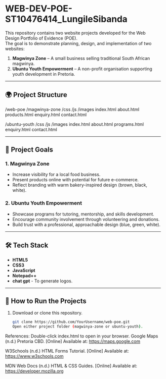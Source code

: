 # WEB-DEV-POE-ST10476414_LungileSibanda
This repository contains two website projects developed for the Web Design Portfolio of Evidence (POE).  
The goal is to demonstrate planning, design, and implementation of two websites:  
1. **Magwinya Zone** – A small business selling traditional South African magwinya.  
2. **Ubuntu Youth Empowerment** – A non-profit organisation supporting youth development in Pretoria.

---

## 🌍 Project Structure
/web-poe
/magwinya-zone
/css
/js
/images
index.html
about.html
products.html
enquiry.html
contact.html

/ubuntu-youth
/css
/js
/images
index.html
about.html
programs.html
enquiry.html
contact.html

---

## 📌 Project Goals

### 1. Magwinya Zone
- Increase visibility for a local food business.  
- Present products online with potential for future e-commerce.  
- Reflect branding with warm bakery-inspired design (brown, black, white).  

### 2. Ubuntu Youth Empowerment
- Showcase programs for tutoring, mentorship, and skills development.  
- Encourage community involvement through volunteering and donations.  
- Build trust with a professional, approachable design (blue, green, white).  

---

## 🛠️ Tech Stack
- **HTML5** 
- **CSS3**   
- **JavaScript**
- **Notepad++**
- **chat gpt** - To generate logos.


---

## 🚀 How to Run the Projects
1. Download or clone this repository.  
   ```bash
   git clone https://github.com/YourUsername/web-poe.git
   Open either project folder (magwinya-zone or ubuntu-youth).

References:
Double-click index.html to open in your browser.
Google Maps (n.d.) Pretoria CBD. [Online] Available at: https://maps.google.com

W3Schools (n.d.) HTML Forms Tutorial. [Online] Available at: https://www.w3schools.com

MDN Web Docs (n.d.) HTML & CSS Guides. [Online] Available at: https://developer.mozilla.org

